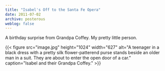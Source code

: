 ```yaml
---
title: "Isabel's Off to the Santa Fe Opera"
date: 2011-07-02
archive: posterous
weblog: false
---
```


A birthday surprise from Grandpa Coffey. My pretty little person.

{{< figure 
	src="image.jpg" 
	height="1024" 
	width="627" 
	alt="A teenager in a black dress with a pretty silk flower-patterend purse stands beside an older man in a suit. They are about to enter the open door of a car." 
	caption="Isabel and their Grandpa Coffey." >}}
